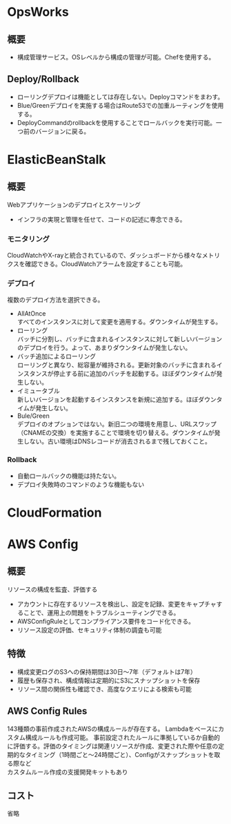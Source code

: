 # OpsWorks
## 概要
- 構成管理サービス。OSレベルから構成の管理が可能。Chefを使用する。
## Deploy/Rollback
- ローリングデプロイは機能としては存在しない。Deployコマンドをまわす。
- Blue/Greenデプロイを実施する場合はRoute53での加重ルーティングを使用する。
- DeployCommandのrollbackを使用することでロールバックを実行可能。一つ前のバージョンに戻る。

# ElasticBeanStalk
## 概要
Webアプリケーションのデプロイとスケーリング
- インフラの実現と管理を任せて、コードの記述に専念できる。
### モニタリング
CloudWatchやX-rayと統合されているので、ダッシュボードから様々なメトリクスを確認できる。CloudWatchアラームを設定することも可能。
### デプロイ
複数のデプロイ方法を選択できる。
- AllAtOnce\
  すべてのインスタンスに対して変更を適用する。ダウンタイムが発生する。
- ローリング\
  バッチに分割し、バッチに含まれるインスタンスに対して新しいバージョンのデプロイを行う。よって、あまりダウンタイムが発生しない。
- バッチ追加によるローリング\
  ローリングと異なり、総容量が維持される。更新対象のバッチに含まれるインスタンスが停止する前に追加のバッチを起動する。ほぼダウンタイムが発生しない。
- イミュータブル\
  新しいバージョンを起動するインスタンスを新規に追加する。ほぼダウンタイムが発生しない。
- Bule/Green\
  デプロイのオプションではない。新旧二つの環境を用意し、URLスワップ（CNAMEの交換）を実施することで環境を切り替える。ダウンタイムが発生しない。古い環境はDNSレコードが消去されるまで残しておくこと。
### Rollback
- 自動ロールバックの機能は持たない。
- デプロイ失敗時のコマンドのような機能もない
  
# CloudFormation

# AWS Config
## 概要
リソースの構成を監査、評価する
- アカウントに存在するリソースを検出し、設定を記録、変更をキャプチャすることで、運用上の問題をトラブルシューティングできる。
- AWSConfigRuleとしてコンプライアンス要件をコード化できる。
- リソース設定の評価、セキュリティ体制の調査も可能

## 特徴
- 構成変更ログのS3への保持期間は30日～7年（デフォルトは7年）
- 履歴も保存され、構成情報は定期的にS3にスナップショットを保存
- リソース間の関係性も確認でき、高度なクエリによる検索も可能
  
## AWS Config Rules
143種類の事前作成されたAWSの構成ルールが存在する。
Lambdaをベースにカスタム構成ルールも作成可能。
事前設定されたルールに準拠しているか自動的に評価する。評価のタイミングは関連リソースが作成、変更された際や任意の定期的なタイミング（1時間ごと～24時間ごと）、Configがスナップショットを取る際など\
カスタムルール作成の支援開発キットもあり
## コスト
省略